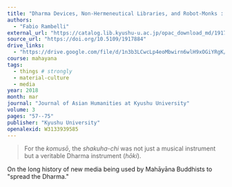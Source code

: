 ```yaml
---
title: "Dharma Devices, Non-Hermeneutical Libraries, and Robot-Monks : Prayer Machines in Japanese Buddhism"
authors:
  - "Fabio Rambelli"
external_url: "https://catalog.lib.kyushu-u.ac.jp/opac_download_md/1917884/p057.pdf"
source_url: "https://doi.org/10.5109/1917884"
drive_links:
  - "https://drive.google.com/file/d/1n3b3LCwcLp4eoMbwirn6wlH9xOGiYRgK/view?usp=drivesdk"
course: mahayana
tags:
  - things # strongly
  - material-culture
  - media
year: 2018
month: mar
journal: "Journal of Asian Humanities at Kyushu University"
volume: 3
pages: "57--75"
publisher: "Kyushu University"
openalexid: W3133939585
---
```


> For the *komusō*, the *shakuha-chi* was not just a musical instrument but a veritable Dharma instrument (*hōki*).

On the long history of new media being used by Mahāyāna Buddhists to "spread the Dharma."
